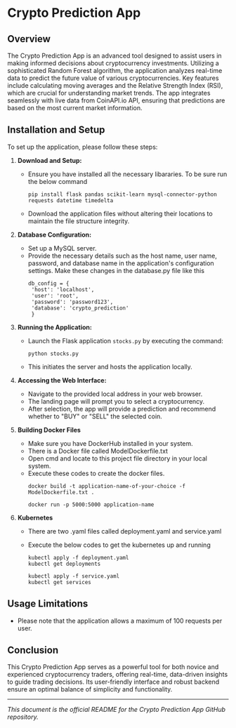 # Crypto Prediction App

## Overview
The Crypto Prediction App is an advanced tool designed to assist users in making informed decisions about cryptocurrency investments. Utilizing a sophisticated Random Forest algorithm, the application analyzes real-time data to predict the future value of various cryptocurrencies. Key features include calculating moving averages and the Relative Strength Index (RSI), which are crucial for understanding market trends. The app integrates seamlessly with live data from CoinAPI.io API, ensuring that predictions are based on the most current market information.

## Installation and Setup
To set up the application, please follow these steps:

1. **Download and Setup:**
   - Ensure you have installed all the necessary libararies. To be sure run the below command
     ```
     pip install flask pandas scikit-learn mysql-connector-python requests datetime timedelta
     ```
   - Download the application files without altering their locations to maintain the file structure integrity.

3. **Database Configuration:**
   - Set up a MySQL server.
   - Provide the necessary details such as the host name, user name, password, and database name in the application's configuration settings. Make these changes in the database.py file like this
     ```
     db_config = {
      'host': 'localhost', 
      'user': 'root',  
      'password': 'password123', 
      'database': 'crypto_prediction'
      }
     
     ```

4. **Running the Application:**
   - Launch the Flask application `stocks.py` by executing the command:
     ```
     python stocks.py
     ```
   - This initiates the server and hosts the application locally.

5. **Accessing the Web Interface:**
   - Navigate to the provided local address in your web browser.
   - The landing page will prompt you to select a cryptocurrency.
   - After selection, the app will provide a prediction and recommend whether to "BUY" or "SELL" the selected coin.
  
6. **Building Docker Files**
   - Make sure you have DockerHub installed in your system.
   - There is a Docker file called ModelDockerfile.txt
   - Open cmd and locate to this project file directory in your local system.
   - Execute these codes to create the docker files.
     ```
     docker build -t application-name-of-your-choice -f ModelDockerfile.txt .
     ```
     ```
     docker run -p 5000:5000 application-name
     ```
7. **Kubernetes**
   - There are two .yaml files called deployment.yaml and service.yaml
   - Execute the below codes to get the kubernetes up and running
     ```
     kubectl apply -f deployment.yaml
     kubectl get deployments
     ```

     ```
     kubectl apply -f service.yaml
     kubectl get services
     ```

## Usage Limitations
- Please note that the application allows a maximum of 100 requests per user.

## Conclusion
This Crypto Prediction App serves as a powerful tool for both novice and experienced cryptocurrency traders, offering real-time, data-driven insights to guide trading decisions. Its user-friendly interface and robust backend ensure an optimal balance of simplicity and functionality.

---

*This document is the official README for the Crypto Prediction App GitHub repository.*
